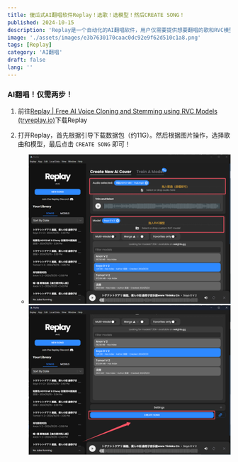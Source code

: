 ```yaml
---
title: 傻瓜式AI翻唱软件Replay！选歌！选模型！然后CREATE SONG！
published: 2024-10-15
description: 'Replay是一个自动化的AI翻唱软件，用户仅需要提供想要翻唱的歌和RVC模型，Replay会自动进行人声分离，并生成AI翻唱音频，对于新手来说十分友好'
image: './assets/images/e3b7630170caac0dc92e9f62d510c1a8.png'
tags: [Replay]
category: 'AI翻唱'
draft: false 
lang: ''
---
```


### AI翻唱！仅需两步！

1. 前往[Replay | Free AI Voice Cloning and Stemming using RVC Models (tryreplay.io)](https://www.tryreplay.io/)下载Replay

2. 打开Replay，首先根据引导下载数据包（约11G）。然后根据图片操作，选择歌曲和模型，最后点击 `CREATE SONG` 即可！
   
   - ![](assets/images/2024-10-15-16-39-49-image.png)![](assets/images/2024-10-15-16-40-07-image.png)
